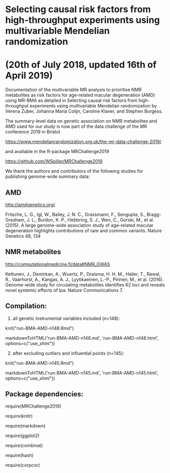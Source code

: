 # Selecting causal risk factors from high-throughput experiments using multivariable Mendelian randomization
# (20th of July 2018, updated 16th of April 2019)

Documentation of the multivariable MR analysis to prioritise NMR metabolites as risk factors for age-related macular degeneration (AMD) using MR-BMA as detailed in Selecting causal risk factors from high-throughput experiments using multivariable Mendelian randomization by Verena Zuber, Johanna Maria Colijn, Caroline Klaver, and Stephen Burgess.


The summary-level data on genetic association on NMR metabolites and AMD used for our study is now part of the data challenge of the MR conference 2019 in Bristol

https://www.mendelianrandomization.org.uk/the-mr-data-challenge-2019/

and available in the R-package MRChallenge2019

https://github.com/WSpiller/MRChallenge2019



We thank the authors and contributors of the following studies for publishing genome-wide summary data:

AMD
---
http://amdgenetics.org/

Fritsche, L. G., Igl, W., Bailey, J. N. C., Grassmann, F., Sengupta, S., Bragg-Gresham, J. L., Burdon, K. P., Hebbring, S. J., Wen, C., Gorski, M., et al. (2015). A large genome-wide association study of age-related macular degeneration highlights contributions of rare and common variants. Nature Genetics 48, 134 

NMR metabolites
---------------
http://computationalmedicine.fi/data#NMR_GWAS

Kettunen, J., Demirkan, A., Wuertz, P., Draisma, H. H. M., Haller, T., Rawal, R., Vaarhorst, A., Kangas, A. J., Lyytikaeinen, L.-P., Pirinen, M., et al. (2016). Genome-wide study for circulating metabolites identifies 62 loci and reveals novel systemic effects of lpa. Nature Communications 7.



Compilation:
-------------

1. all genetic instrumental variables included (n=148):

knit("run-BMA-AMD-n148.Rmd")

markdownToHTML('run-BMA-AMD-n148.md', 'run-BMA-AMD-n148.html', options=c("use_xhml"))

2. after excluding outliers and influential points (n=145):

knit("run-BMA-AMD-n145.Rmd")

markdownToHTML('run-BMA-AMD-n145.md', 'run-BMA-AMD-n145.html', options=c("use_xhml"))





Package dependencies:
---------------------

require(MRChallenge2019)

require(knitr)

require(markdown)

require(ggplot2)

require(combinat)

require(hash)

require(corpcor)
